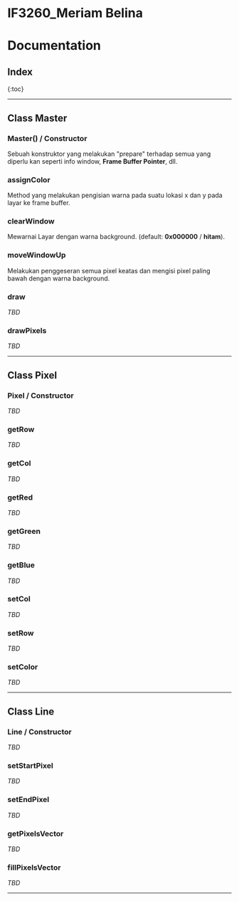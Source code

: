 # IF3260_Meriam Belina

# Documentation

## Index

{:toc}

----------------------

## Class Master

### Master() / Constructor

Sebuah konstruktor yang melakukan "prepare" terhadap semua yang diperlu kan seperti info window, **Frame Buffer Pointer**, dll.

### assignColor

Method yang melakukan pengisian warna pada suatu lokasi x dan y pada layar ke frame buffer.

### clearWindow

Mewarnai Layar dengan warna background. (default: **0x000000** / **hitam**).

### moveWindowUp

Melakukan penggeseran semua pixel keatas dan mengisi pixel paling bawah dengan warna background.

### draw

*TBD*

### drawPixels

*TBD*

-----------

## Class Pixel

### Pixel / Constructor

*TBD*

### getRow

*TBD*

### getCol

*TBD*

### getRed

*TBD*

### getGreen

*TBD*

### getBlue

*TBD*

### setCol

*TBD*

### setRow

*TBD*

### setColor

*TBD*

--------------

## Class Line

### Line / Constructor

*TBD*

### setStartPixel

*TBD*

### setEndPixel

*TBD*

### getPixelsVector

*TBD*

### fillPixelsVector

*TBD*

-------------------